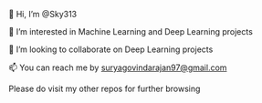 👋 Hi, I’m @Sky313

👀 I’m interested in Machine Learning and Deep Learning projects

💞️ I’m looking to collaborate on Deep Learning projects

📫 You can reach me by suryagovindarajan97@gmail.com

Please do visit my other repos for further browsing

<!---
Sky313/Sky313 is a ✨ special ✨ repository because its `README.md` (this file) appears on your GitHub profile.
You can click the Preview link to take a look at your changes.
--->
